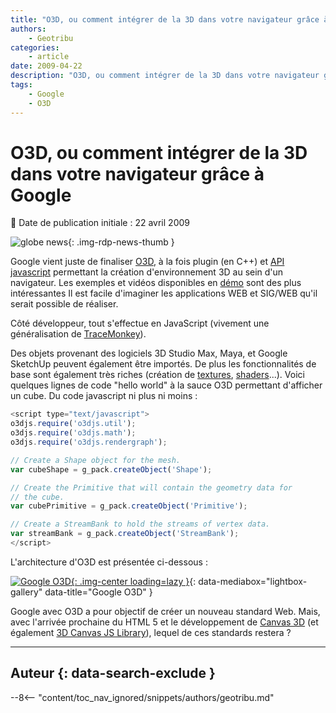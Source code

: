 ```yaml
---
title: "O3D, ou comment intégrer de la 3D dans votre navigateur grâce à Google"
authors:
    - Geotribu
categories:
    - article
date: 2009-04-22
description: "O3D, ou comment intégrer de la 3D dans votre navigateur grâce à Google"
tags:
    - Google
    - O3D
---
```


# O3D, ou comment intégrer de la 3D dans votre navigateur grâce à Google

:calendar: Date de publication initiale : 22 avril 2009

![globe news](https://cdn.geotribu.fr/img/internal/icons-rdp-news/world.png){: .img-rdp-news-thumb }

Google vient juste de finaliser [O3D](http://code.google.com/apis/o3d/), à la fois plugin (en C++) et [API javascript](http://code.google.com/apis/o3d/docs/utilitylist.html) permettant la création d'environnement 3D au sein d'un navigateur. Les exemples et vidéos disponibles en [démo](http://code.google.com/apis/o3d/docs/samplesdirectory.html) sont des plus intéressantes Il est facile d'imaginer les applications WEB et SIG/WEB qu'il serait possible de réaliser.

Côté développeur, tout s'effectue en JavaScript (vivement une généralisation de [TraceMonkey](http://3liz.com/blog/rldhont/index.php/2008/08/23/174-tracemonkey-une-bonne-nouvelle-pour-le-sig-en-javascript)).

Des objets provenant des logiciels 3D Studio Max, Maya, et Google SketchUp peuvent également être importés. De plus les fonctionnalités de base sont également très riches (création de [textures](http://code.google.com/apis/o3d/docs/samplesdirectory.html#textures), [shaders](http://code.google.com/apis/o3d/docs/samplesdirectory.html#shaders)...). Voici quelques lignes de code "hello world" à la sauce O3D permettant d'afficher un cube. Du code javascript ni plus ni moins :  

```javascript
<script type="text/javascript">
o3djs.require('o3djs.util');
o3djs.require('o3djs.math');
o3djs.require('o3djs.rendergraph');

// Create a Shape object for the mesh.
var cubeShape = g_pack.createObject('Shape');

// Create the Primitive that will contain the geometry data for
// the cube.
var cubePrimitive = g_pack.createObject('Primitive');

// Create a StreamBank to hold the streams of vertex data.
var streamBank = g_pack.createObject('StreamBank');
</script>
```

L'architecture d'O3D est présentée ci-dessous :

[![Google O3D](https://cdn.geotribu.fr/img/articles-blog-rdp/capture-ecran/google_o3d_schema_software_stack.png "Google O3D"){: .img-center loading=lazy }](https://cdn.geotribu.fr/img/articles-blog-rdp/capture-ecran/google_o3d_schema_software_stack.png){: data-mediabox="lightbox-gallery" data-title="Google O3D" }

Google avec O3D a pour objectif de créer un nouveau standard Web. Mais, avec l'arrivée prochaine du HTML 5 et le développement de [Canvas 3D](https://wiki.mozilla.org/Canvas:3D) (et également [3D Canvas JS Library](http://www.c3dl.org/)), lequel de ces standards restera ?

----

## Auteur {: data-search-exclude }

--8<-- "content/toc_nav_ignored/snippets/authors/geotribu.md"
